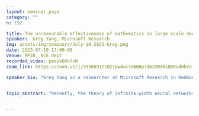 ```yaml
---
layout: seminar_page
category: ""
n: 152

title: The unreasonable effectiveness of mathematics in large scale deep learning
speaker:  Greg Yang, Microsoft Research
img: assets/img/seminars/July-10-2023-Greg.png
date: 2023-07-10 17:00:00 
Venue: MP20, ECE dept
recorded_video: peevkOXh7vM
zoom_link: https://zoom.us/j/99506912102?pwd=c3VWNHpJdmZVWXNsNDRxdHhVaTBuZz09

speaker_bio: "Greg Yang is a researcher at Microsoft Research in Redmond, Washington. He joined MSR after he obtained Bachelor's in Mathematics and Master's degrees in Computer Science from Harvard University, respectively advised by ST Yau and Alexander Rush. He won the Hoopes prize at Harvard for best undergraduate thesis as well as Honorable Mention for the AMS-MAA-SIAM Morgan Prize, the highest honor in the world for an undergraduate in mathematics. He gave an invited talk at the International Congress of Chinese Mathematicians 2019."


Topic_abstract: "Recently, the theory of infinite-width neural networks led to the first technology, muTransfer, for tuning enormous neural networks that are too expensive to train more than once. For example, this allowed us to tune the 6.7 billion parameter version of GPT-3 using only 7% of its pretraining compute budget, and with some asterisks, we get a performance comparable to the original GPT-3 model with twice the parameter count. In this talk, I will explain the core insight behind this theory. In fact, this is an instance of what I call the *Optimal Scaling Thesis*, which connects infinite-size limits for general notions of 'size' to the optimal design of large models in practice. I'll end with several concrete key mathematical research questions whose resolutions will have incredible impact on the future of AI."


---
```


